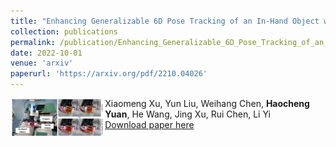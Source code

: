 ```yaml
---
title: "Enhancing Generalizable 6D Pose Tracking of an In-Hand Object with Tactile Sensing"
collection: publications
permalink: /publication/Enhancing_Generalizable_6D_Pose_Tracking_of_an_In_Hand_Object_with_Tactile_Sensing
date: 2022-10-01
venue: 'arxiv'
paperurl: 'https://arxiv.org/pdf/2210.04026'
---
```

<div class="row">   
    <div class="column" style="float:left;width:30%">    
        <img src="../images/teasers/icra_.png">  
    </div> 
    <div class="column" style="float:left;width:70%"> 
     	   Xiaomeng Xu, Yun Liu, Weihang Chen, <b>Haocheng Yuan</b>, He Wang, Jing Xu, Rui Chen, Li Yi<br>
    </div>

</div>

[Download paper here](http://academicpages.github.io/files/paper3.pdf)

